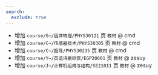 ```yaml
---
search:
  exclude: true
---
```


- 增加 `course/G~/固体物理/PHYS30121` 页 `教材` @ cmd
- 增加 `course/C~/传感器技术/PHYS30305` 页 `教材` @ cmd
- 增加 `course/C~/超导/PHYS30235` 页 `教材` @ cmd
- 增加 `course/Y~/英语诗歌欣赏/EGP20601` 页 `教材` @ zesuy
- 增加 `course/J~/计算机组成与结构/SE21011` 页 `教材` @ zesuy